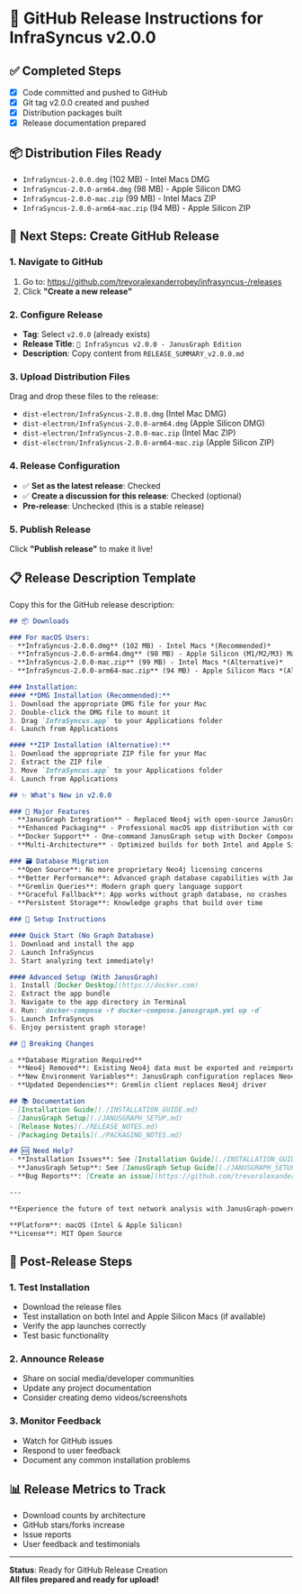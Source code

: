 # 🚀 GitHub Release Instructions for InfraSyncus v2.0.0

## ✅ Completed Steps
- [x] Code committed and pushed to GitHub
- [x] Git tag v2.0.0 created and pushed
- [x] Distribution packages built
- [x] Release documentation prepared

## 📦 Distribution Files Ready
- `InfraSyncus-2.0.0.dmg` (102 MB) - Intel Macs DMG
- `InfraSyncus-2.0.0-arm64.dmg` (98 MB) - Apple Silicon DMG
- `InfraSyncus-2.0.0-mac.zip` (99 MB) - Intel Macs ZIP
- `InfraSyncus-2.0.0-arm64-mac.zip` (94 MB) - Apple Silicon ZIP

## 🎯 Next Steps: Create GitHub Release

### 1. Navigate to GitHub
1. Go to: https://github.com/trevoralexanderrobey/infrasyncus-/releases
2. Click **"Create a new release"**

### 2. Configure Release
- **Tag**: Select `v2.0.0` (already exists)
- **Release Title**: `🚀 InfraSyncus v2.0.0 - JanusGraph Edition`
- **Description**: Copy content from `RELEASE_SUMMARY_v2.0.0.md`

### 3. Upload Distribution Files
Drag and drop these files to the release:
- `dist-electron/InfraSyncus-2.0.0.dmg` (Intel Mac DMG)
- `dist-electron/InfraSyncus-2.0.0-arm64.dmg` (Apple Silicon DMG)  
- `dist-electron/InfraSyncus-2.0.0-mac.zip` (Intel Mac ZIP)
- `dist-electron/InfraSyncus-2.0.0-arm64-mac.zip` (Apple Silicon ZIP)

### 4. Release Configuration
- ✅ **Set as the latest release**: Checked
- ✅ **Create a discussion for this release**: Checked (optional)
- **Pre-release**: Unchecked (this is a stable release)

### 5. Publish Release
Click **"Publish release"** to make it live!

## 📋 Release Description Template

Copy this for the GitHub release description:

```markdown
## 📦 Downloads

### For macOS Users:
- **InfraSyncus-2.0.0.dmg** (102 MB) - Intel Macs *(Recommended)*
- **InfraSyncus-2.0.0-arm64.dmg** (98 MB) - Apple Silicon (M1/M2/M3) Macs *(Recommended)*
- **InfraSyncus-2.0.0-mac.zip** (99 MB) - Intel Macs *(Alternative)*
- **InfraSyncus-2.0.0-arm64-mac.zip** (94 MB) - Apple Silicon Macs *(Alternative)*

### Installation:
#### **DMG Installation (Recommended):**
1. Download the appropriate DMG file for your Mac
2. Double-click the DMG file to mount it
3. Drag `InfraSyncus.app` to your Applications folder
4. Launch from Applications

#### **ZIP Installation (Alternative):**
1. Download the appropriate ZIP file for your Mac
2. Extract the ZIP file  
3. Move `InfraSyncus.app` to your Applications folder
4. Launch from Applications

## ✨ What's New in v2.0.0

### 🎯 Major Features
- **JanusGraph Integration** - Replaced Neo4j with open-source JanusGraph for better scalability
- **Enhanced Packaging** - Professional macOS app distribution with comprehensive documentation
- **Docker Support** - One-command JanusGraph setup with Docker Compose
- **Multi-Architecture** - Optimized builds for both Intel and Apple Silicon Macs

### 🗃️ Database Migration
- **Open Source**: No more proprietary Neo4j licensing concerns
- **Better Performance**: Advanced graph database capabilities with JanusGraph
- **Gremlin Queries**: Modern graph query language support
- **Graceful Fallback**: App works without graph database, no crashes
- **Persistent Storage**: Knowledge graphs that build over time

### 🔧 Setup Instructions

#### Quick Start (No Graph Database)
1. Download and install the app
2. Launch InfraSyncus
3. Start analyzing text immediately!

#### Advanced Setup (With JanusGraph)
1. Install [Docker Desktop](https://docker.com)
2. Extract the app bundle
3. Navigate to the app directory in Terminal
4. Run: `docker-compose -f docker-compose.janusgraph.yml up -d`
5. Launch InfraSyncus
6. Enjoy persistent graph storage!

## 🔄 Breaking Changes

⚠️ **Database Migration Required**
- **Neo4j Removed**: Existing Neo4j data must be exported and reimported
- **New Environment Variables**: JanusGraph configuration replaces Neo4j settings
- **Updated Dependencies**: Gremlin client replaces Neo4j driver

## 📚 Documentation
- [Installation Guide](./INSTALLATION_GUIDE.md)
- [JanusGraph Setup](./JANUSGRAPH_SETUP.md) 
- [Release Notes](./RELEASE_NOTES.md)
- [Packaging Details](./PACKAGING_NOTES.md)

## 🆘 Need Help?
- **Installation Issues**: See [Installation Guide](./INSTALLATION_GUIDE.md)
- **JanusGraph Setup**: See [JanusGraph Setup Guide](./JANUSGRAPH_SETUP.md)
- **Bug Reports**: [Create an issue](https://github.com/trevoralexanderrobey/infrasyncus-/issues)

---

**Experience the future of text network analysis with JanusGraph-powered knowledge graphs!**

**Platform**: macOS (Intel & Apple Silicon)  
**License**: MIT Open Source
```

## 🎉 Post-Release Steps

### 1. Test Installation
- Download the release files
- Test installation on both Intel and Apple Silicon Macs (if available)
- Verify the app launches correctly
- Test basic functionality

### 2. Announce Release
- Share on social media/developer communities
- Update any project documentation
- Consider creating demo videos/screenshots

### 3. Monitor Feedback
- Watch for GitHub issues
- Respond to user feedback
- Document any common installation problems

## 📊 Release Metrics to Track
- Download counts by architecture
- GitHub stars/forks increase
- Issue reports
- User feedback and testimonials

---

**Status**: Ready for GitHub Release Creation  
**All files prepared and ready for upload!** 